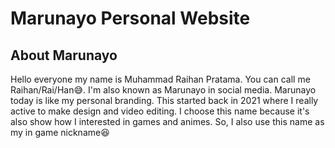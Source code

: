 # Marunayo Personal Website
## About Marunayo
Hello everyone my name is Muhammad Raihan Pratama. You can call me Raihan/Rai/Han😅. I'm also known as Marunayo in social media. Marunayo today is like my personal branding. This started back in 2021 where I really active to make design and video editing. I choose this name because it's also show how I interested in games and animes. So, I also use this name as my in game nickname😆

##

